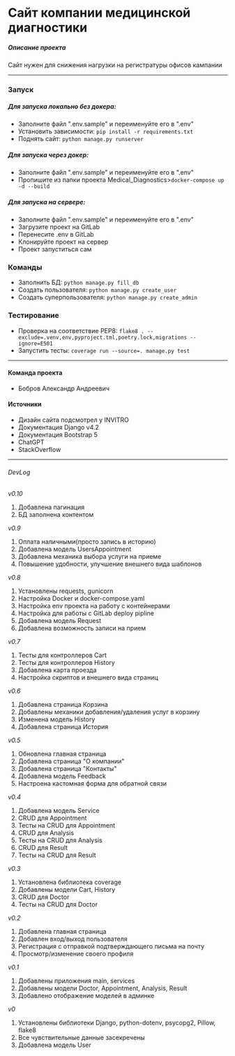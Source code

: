 # Сайт компании медицинской диагностики

##### Описание проекта
Сайт нужен для снижения нагрузки на регистратуры офисов кампании

<hr>

### Запуск
##### Для запуска локально без докера:
* Заполните файл ".env.sample" и переименуйте его в ".env"
* Установить зависимости: `pip install -r requirements.txt`
* Поднять сайт: `python manage.py runserver`

##### Для запуска через докер:
* Заполните файл ".env.sample" и переименуйте его в ".env"
* Пропишите из папки проекта Medical_Diagnostics>`docker-compose up -d --build`

##### Для запуска на сервере:
* Заполните файл ".env.sample" и переименуйте его в ".env"
* Загрузите проект на GitLab
* Перенесите .env в GitLab
* Клонируйте проект на сервер
* Проект запуститься сам

### Команды
* Заполнить БД: `python manage.py fill_db`
* Создать пользователя: `python manage.py create_user`
* Создать суперпользователя: `python manage.py create_admin`

### Тестирование
* Проверка на соответствие PEP8: `flake8 . --exclude=.venv,env,pyproject.tml,poetry.lock,migrations --ignore=E501`
* Запустить тесты: `coverage run --source=. manage.py test`

<hr>

#### Команда проекта
* Бобров Александр Андреевич

#### Источники
* Дизайн сайта подсмотрел у INVITRO
* Документация Django v4.2
* Документация Bootstrap 5
* ChatGPT
* StackOverflow

<hr>

###### DevLog

_v0.10_
1. Добавлена пагинация
2. БД заполнена контентом

_v0.9_
1. Оплата наличными(просто запись в историю)
2. Добавлена модель UsersAppointment
3. Добавлена механика выбора услуги на приеме
4. Повышение удобности, улучшение внешнего вида шаблонов

_v0.8_
1. Установлены requests, gunicorn
2. Настройка Docker и docker-compose.yaml
3. Настройка env проекта на работу с контейнерами
4. Настройка для работы с GitLab deploy pipline
5. Добавлена модель Request
6. Добавлена возможность записи на прием

_v0.7_
1. Тесты для контроллеров Cart
2. Тесты для контроллеров History
3. Добавлена карта проезда
4. Настройка скриптов и внешнего вида страниц

_v0.6_
1. Добавлена страница Корзина
2. Добавлены механики добавления/удаления услуг в корзину
3. Изменена модель History
4. Добавлена страница История

_v0.5_
1. Обновлена главная страница
2. Добавлена страница "О компании"
3. Добавлена страница "Контакты"
4. Добавлена модель Feedback
5. Настроена кастомная форма для обратной связи

_v0.4_
1. Добавлена модель Service
2. CRUD для Appointment
3. Тесты на CRUD для Appointment
4. CRUD для Analysis
5. Тесты на CRUD для Analysis
6. CRUD для Result
7. Тесты на CRUD для Result

_v0.3_
1. Установлена библиотека coverage
2. Добавлены модели Cart, History
3. CRUD для Doctor
4. Тесты на CRUD для Doctor

_v0.2_
1. Добавлена главная страница
2. Добавлен вход/выход пользователя
3. Регистрация с отправкой подтверждающего письма на почту
4. Просмотр/изменение своего профиля

_v0.1_
1. Добавлены приложения main, services
2. Добавлены модели Doctor, Appointment, Analysis, Result
3. Добавлено отображение моделей в админке

_v0_
1. Установлены библиотеки Django, python-dotenv, psycopg2, Pillow, flake8
2. Все чувствительные данные засекречены
3. Добавлена модель User
